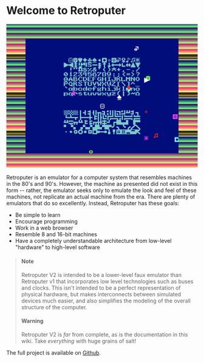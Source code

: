 # Welcome to Retroputer

![Sprite demo](.gitbook/assets/image%20%287%29.png)

Retroputer is an emulator for a computer system that resembles machines in the 80's and 90's. However, the machine as presented did not exist in this form -- rather, the emulator seeks only to emulate the look and feel of these machines, not replicate an actual machine from the era. There are plenty of emulators that do so excellently. Instead, Retroputer has these goals:

* Be simple to learn
* Encourage programming
* Work in a web browser
* Resemble 8 and 16-bit machines
* Have a completely understandable architecture from low-level "hardware" to high-level software

> #### **Note**
>
> Retroputer V2 is intended to be a lower-level faux emulator than Retroputer v1 that incorporates low level technologies such as buses and clocks. This isn't intended to be a perfect representation of physical hardware, but makes interconnects between simulated devices much easier, and also simplifies the modeling of the overall structure of the computer.
>
> #### Warning
>
> Retroputer V2 is _far_ from complete, as is the documentation in this wiki. Take _everything_ with huge grains of salt!

The full project is available on [Github](https://github.com/kerrishotts/retroputer).

